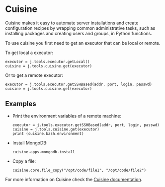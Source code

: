 # Cuisine

Cuisine makes it easy to automate server installations and create configuration recipes by wrapping common administrative tasks, such as installing packages and creating users and groups, in Python functions.

To use cuisine you first need to get an executor that can be local or remote.

To get local a executor:
```
executor = j.tools.executor.getLocal()
cuisine = j.tools.cuisine.get(executor)
```

Or to get a remote executor:
```
executor = j.tools.executor.getSSHBased(addr, port, login, passwd)
cuisine = j.tools.cuisine.get(executor)
```


## Examples

- Print the environment variables of a remote machine:
  ```
  executor = j.tools.executor.getSSHBased(addr, port, login, passwd)
  cuisine = j.tools.cuisine.get(executor)
  print (cuisine.bash.environment)
  ```

- Install MongoDB:
  ```
  cuisine.apps.mongodb.install
  ```

- Copy a file:
  ```
  cuisine.core.file_copy("/opt/code/file1", "/opt/code/file2")
  ```

For more information on Cuisine check the [Cuisine documentation](../Cuisine/Cuisine.md).
